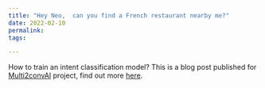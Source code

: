```yaml
---
title: "Hey Neo,  can you find a French restaurant nearby me?"
date: 2022-02-10
permalink: 
tags:

---
```

How to train an intent classification model?
This is a blog post published for [Multi2convAI](https://sites.google.com/inovex.de/multi2conv/de?authuser=0) project, find out more [here](https://sites.google.com/inovex.de/multi2conv/en/blog/model-training?authuser=0).